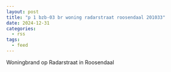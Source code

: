 ```yaml
---
layout: post
title: "p 1 bzb-03 br woning radarstraat roosendaal 201033"
date: 2024-12-31
categories: 
  - rss
tags: 
  - feed
---
```


Woningbrand op Radarstraat in Roosendaal

